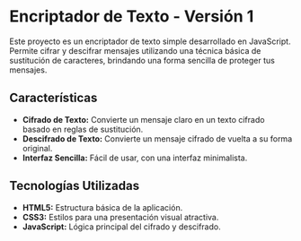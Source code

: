 # Encriptador de Texto - Versión 1

Este proyecto es un encriptador de texto simple desarrollado en JavaScript. Permite cifrar y descifrar mensajes utilizando una técnica básica de sustitución de caracteres, brindando una forma sencilla de proteger tus mensajes.

## Características

- **Cifrado de Texto:** Convierte un mensaje claro en un texto cifrado basado en reglas de sustitución.
- **Descifrado de Texto:** Convierte un mensaje cifrado de vuelta a su forma original.
- **Interfaz Sencilla:** Fácil de usar, con una interfaz minimalista.

## Tecnologías Utilizadas

- **HTML5:** Estructura básica de la aplicación.
- **CSS3:** Estilos para una presentación visual atractiva.
- **JavaScript:** Lógica principal del cifrado y descifrado.
